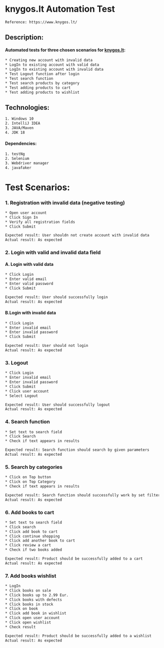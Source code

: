 # knygos.lt Automation Test

```bash
Reference: https://www.knygos.lt/
```

## Description:

#### Automated tests for three chosen scenarios for [knygos.lt](https://www.knygos.lt/):

```bash
* Creating new account with invalid data
* LogIn to existing account with valid data
* LogIn to existing account with invalid data
* Test Logout function after login
* Test search function
* Test search products by category
* Test adding products to cart
* Test adding products to wishlist
```

## Technologies:

```bash
1. Windows 10
2. IntelliJ IDEA
3. JAVA/Maven
4. JDK 18
```

#### Dependencies:

```bash
1. testNg
2. Selenium
3. Webdriver manager
4. javafaker
```

# Test Scenarios:

### 1. Registration with invalid data (negative testing)

```bash
* Open user account
* Click Sign In
* Verify all registration fields
* Click Submit

Expected result: User shouldn not create account with invalid data
Actual result: As expected
```

### 2. Login with valid and invalid data field

#### A. Login with valid data

```bash
* Click Login
* Enter valid email
* Enter valid password
* Click Submit

Expected result: User should successfully login
Actual result: As expected
```

#### B.Login with invalid data

```bash
* Click Login
* Enter invalid email
* Enter invalid password
* Click Submit

Expected result: User should not login
Actual result: As expected
```

### 3. Logout

```bash
* Click Login
* Enter invalid email
* Enter invalid password
* Click Submit
* Click user account
* Select Logout 

Expected result: User should successfully logout
Actual result: As expected
```

### 4. Search function

```bash
* Set text to search field
* Click Search
* Check if text appears in results

Expected result: Search function should search by given parameters
Actual result: As expected
```

### 5. Search by categories

```bash
* Click on Top button
* Click on Top Category 
* Check if text appears in results

Expected result: Search function should successfully work by set filters
Actual result: As expected
```

### 6. Add books to cart

```bash
* Set text to search field
* Click search 
* Click add book to cart 
* Click continue shopping  
* Click add another book to cart
* Click review a cart
* Check if two books added 

Expected result: Product should be successfully added to a cart
Actual result: As expected
```

### 7. Add books wishlist

```bash
* LogIn
* Click books on sale 
* Click books up to 2.99 Eur.
* Click books with defects 
* Click books in stock
* Click on book
* Click add book in wishlist
* Click open user account
* Click open wishlist
* Check result

Expected result: Product should be successfully added to a wishlist
Actual result: As expected
```